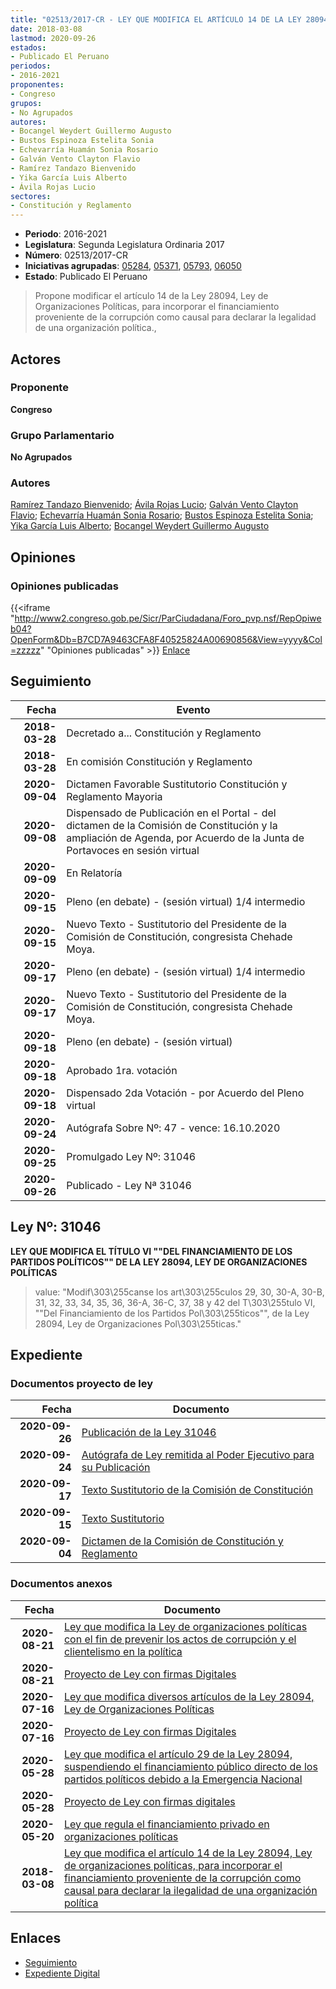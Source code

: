 ```yaml
---
title: "02513/2017-CR - LEY QUE MODIFICA EL ARTÍCULO 14 DE LA LEY 28094, LEY DE ORGANIZACIONES POLÍTICAS, PARA INCORPORAR EL FINANCIAMIENTO PROVENIENTE DE LA CORRUPCIÓN COMO CAUSAL PARA DECLARAR LA ILEGALIDAD DE UNA ORGANIZACIÓN POLÍTICA"
date: 2018-03-08
lastmod: 2020-09-26
estados:
- Publicado El Peruano
periodos:
- 2016-2021
proponentes:
- Congreso
grupos:
- No Agrupados
autores:
- Bocangel Weydert Guillermo Augusto
- Bustos Espinoza Estelita Sonia
- Echevarría Huamán Sonia Rosario
- Galván Vento Clayton Flavio
- Ramírez Tandazo Bienvenido
- Yika García Luis Alberto
- Ávila Rojas Lucio
sectores:
- Constitución y Reglamento
---
```

- **Periodo**: 2016-2021
- **Legislatura**: Segunda Legislatura Ordinaria 2017
- **Número**: 02513/2017-CR
- **Iniciativas agrupadas**: [05284](../../05200/05284), [05371](../../05300/05371), [05793](../../05700/05793), [06050](../../06000/06050)
- **Estado**: Publicado El Peruano

> Propone modificar el artículo 14 de la Ley 28094, Ley de Organizaciones Políticas, para incorporar el financiamiento proveniente de la corrupción como causal para declarar la legalidad de una organización política.,


## Actores

### Proponente

**Congreso**

### Grupo Parlamentario

**No Agrupados**

### Autores

[Ramírez Tandazo Bienvenido](mailto:mailto:bramirez@congreso.gob.pe); [Ávila Rojas Lucio](mailto:mailto:lavilar@congreso.gob.pe); [Galván Vento Clayton Flavio](mailto:mailto:cgalvan@congreso.gob.pe); [Echevarría Huamán Sonia Rosario](mailto:mailto:sechevarria@congreso.gob.pe); [Bustos Espinoza Estelita Sonia](mailto:mailto:ebustos@congreso.gob.pe); [Yika García Luis Alberto](mailto:mailto:lyika@congreso.gob.pe); [Bocangel Weydert Guillermo Augusto](mailto:mailto:gbocangel@congreso.gob.pe)

## Opiniones

### Opiniones publicadas

{{<iframe "http://www2.congreso.gob.pe/Sicr/ParCiudadana/Foro_pvp.nsf/RepOpiweb04?OpenForm&Db=B7CD7A9463CFA8F40525824A00690856&View=yyyy&Col=zzzzz" "Opiniones publicadas" >}}
[Enlace](http://www2.congreso.gob.pe/Sicr/ParCiudadana/Foro_pvp.nsf/RepOpiweb04?OpenForm&Db=B7CD7A9463CFA8F40525824A00690856&View=yyyy&Col=zzzzz)


## Seguimiento

| Fecha | Evento |
|------:|--------|
| **2018-03-28** | Decretado a... Constitución y Reglamento |
| **2018-03-28** | En comisión Constitución y Reglamento |
| **2020-09-04** | Dictamen Favorable Sustitutorio Constitución y Reglamento Mayoria |
| **2020-09-08** | Dispensado de Publicación en el Portal - del dictamen de la Comisión de Constitución y la ampliación de Agenda, por Acuerdo de la Junta de Portavoces en sesión virtual |
| **2020-09-09** | En Relatoría |
| **2020-09-15** | Pleno (en debate) - (sesión virtual) 1/4 intermedio |
| **2020-09-15** | Nuevo Texto - Sustitutorio del Presidente de la Comisión de Constitución, congresista Chehade Moya. |
| **2020-09-17** | Pleno (en debate) - (sesión virtual) 1/4 intermedio |
| **2020-09-17** | Nuevo Texto - Sustitutorio del Presidente de la Comisión de Constitución, congresista Chehade Moya. |
| **2020-09-18** | Pleno (en debate) - (sesión virtual) |
| **2020-09-18** | Aprobado 1ra. votación |
| **2020-09-18** | Dispensado 2da Votación - por Acuerdo del Pleno virtual |
| **2020-09-24** | Autógrafa Sobre Nº: 47 - vence: 16.10.2020 |
| **2020-09-25** | Promulgado Ley Nº: 31046 |
| **2020-09-26** | Publicado - Ley Nª 31046 |

## Ley Nº: 31046

**LEY QUE MODIFICA EL TÍTULO VI ""DEL FINANCIAMIENTO DE LOS PARTIDOS POLÍTICOS"" DE LA LEY 28094, LEY DE ORGANIZACIONES POLÍTICAS**

> value: "Modif\303\255canse los art\303\255culos 29, 30, 30-A, 30-B, 31, 32, 33, 34, 35, 36, 36-A, 36-C, 37, 38 y 42 del T\303\255tulo VI, \"\"Del Financiamiento de los Partidos Pol\303\255ticos\"\", de la Ley 28094, Ley de Organizaciones Pol\303\255ticas."


## Expediente

### Documentos proyecto de ley

| Fecha | Documento |
|------:|-----------|
| **2020-09-26** | [Publicación de la Ley 31046](http://www.leyes.congreso.gob.pe/Documentos/2016_2021/ADLP/Normas_Legales/31046-LEY.pdf) |
| **2020-09-24** | [Autógrafa de Ley remitida al Poder Ejecutivo para su Publicación](http://www.leyes.congreso.gob.pe/Documentos/2016_2021/Autografas/Ley_y_de_Resolucion_Legislativa/AU02513-20200924.pdf) |
| **2020-09-17** | [Texto Sustitutorio de la Comisión de Constitución](http://www.leyes.congreso.gob.pe/Documentos/2016_2021/Texto_Sustitutorio/Proyectos_de_Ley/TS02513-20200917.pdf) |
| **2020-09-15** | [Texto Sustitutorio](http://www.leyes.congreso.gob.pe/Documentos/2016_2021/Texto_Sustitutorio/Proyectos_de_Ley/TS0251320200915..pdf) |
| **2020-09-04** | [Dictamen de la Comisión de Constitución y Reglamento](http://www.leyes.congreso.gob.pe/Documentos/2016_2021/Dictamenes/Proyectos_de_Ley/02513DC04MAY20200904.pdf) |

### Documentos anexos

| Fecha | Documento |
|------:|-----------|
| **2020-08-21** | [Ley que modifica la Ley de organizaciones políticas con el fin de prevenir los actos de corrupción y el clientelismo en la política](http://www.leyes.congreso.gob.pe/Documentos/2016_2021/Proyectos_de_Ley_y_de_Resoluciones_Legislativas/PL06050-20200821.pdf) |
| **2020-08-21** | [Proyecto de Ley con firmas Digitales](http://www.leyes.congreso.gob.pe/Documentos/2016_2021/Proyectos_de_Ley_y_de_Resoluciones_Legislativas/Proyectos_Firmas_digitales/PL06050.pdf) |
| **2020-07-16** | [Ley que modifica diversos artículos de la Ley 28094, Ley de Organizaciones Políticas](http://www.leyes.congreso.gob.pe/Documentos/2016_2021/Proyectos_de_Ley_y_de_Resoluciones_Legislativas/PL05793-20200716.pdf) |
| **2020-07-16** | [Proyecto de Ley con firmas Digitales](http://www.leyes.congreso.gob.pe/Documentos/2016_2021/Proyectos_de_Ley_y_de_Resoluciones_Legislativas/Proyectos_Firmas_digitales/PL05793.pdf) |
| **2020-05-28** | [Ley que modifica el artículo 29 de la Ley 28094, suspendiendo el financiamiento público directo de los partidos políticos debido a la Emergencia Nacional](http://www.leyes.congreso.gob.pe/Documentos/2016_2021/Proyectos_de_Ley_y_de_Resoluciones_Legislativas/PL05371_20200528.pdf) |
| **2020-05-28** | [Proyecto de Ley con firmas digitales](http://www.leyes.congreso.gob.pe/Documentos/2016_2021/Proyectos_de_Ley_y_de_Resoluciones_Legislativas/Proyectos_Firmas_digitales/PL05371.pdf) |
| **2020-05-20** | [Ley que regula el financiamiento privado en organizaciones políticas](http://www.leyes.congreso.gob.pe/Documentos/2016_2021/Proyectos_de_Ley_y_de_Resoluciones_Legislativas/PL05284-20200520.pdf) |
| **2018-03-08** | [Ley que modifica el artículo 14 de la Ley 28094, Ley de organizaciones políticas, para incorporar el financiamiento proveniente de la corrupción como causal para declarar la ilegalidad de una organización política](http://www.leyes.congreso.gob.pe/Documentos/2016_2021/Proyectos_de_Ley_y_de_Resoluciones_Legislativas/PL0251320190308.pdf) |

## Enlaces

- [Seguimiento](http://www2.congreso.gob.pe/Sicr/TraDocEstProc/CLProLey2016.nsf/f7fff46988ca05b1052578e100829cc7/b1fd41b91344164d0525824a0077f32e?OpenDocument)
- [Expediente Digital](http://www2.congreso.gob.pe/Sicr/TraDocEstProc/Expvirt_2011.nsf/visbusqptramdoc1621/02513?opendocument)


